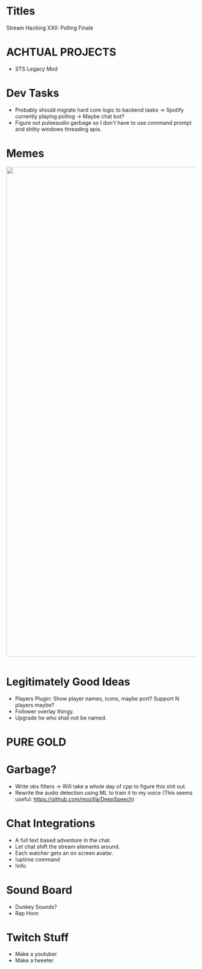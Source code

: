 Titles
======
Stream Hacking XXII: Polling Finale

ACHTUAL PROJECTS
================
* STS Legacy Mod

Dev Tasks
==========
* Probably should migrate hard core logic to backend tasks
  -> Spotify currently playing polling
  -> Maybe chat bot?
* Figure out pulseaudio garbage so I don't have to use command prompt and shitty windows threading apis.

Memes
======
<div style="opacity: 0.8; display: flex; align-items: center; justify-content: center; margin-bottom: 50px;">
<img style="width:1300px;" src="/assets/images/pears.png" />
</div>

Legitimately Good Ideas
========================
* Players Plugin: Show player names, icons, maybe port? Support N players maybe?
* Follower overlay thingy.
* Upgrade he who shall not be named.

PURE GOLD
==========


Garbage?
========
* Write obs filters -> Will take a whole day of cpp to figure this shit out.
* Rewrite the audio detection using ML to train it to my voice
    (This seems useful: https://github.com/mozilla/DeepSpeech)

Chat Integrations
=================
* A full text based adventure in the chat.
* Let chat shift the stream elements around.
* Each watcher gets an on screen avatar.
* !uptime command
* !info

Sound Board
============
* Dunkey Sounds?
* Rap Horn

Twitch Stuff
=============
* Make a youtuber
* Make a tweeter
